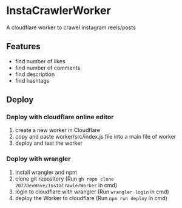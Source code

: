 # InstaCrawlerWorker
A cloudflare worker to crawel instagram reels/posts

## Features
- find number of likes
- find number of comments
- find description
- find hashtags

## Deploy
### Deploy with cloudflare online editor
1. create a new worker in Cloudflare
2. copy and paste worker/src/index.js file into a main file of worker
3. deploy and test the worker

### Deploy with wrangler
1. install wrangler and npm
2. clone git repository (Run `gh repo clone 2077DevWave/InstaCrawlerWorker` in cmd)
3. login to cloudflare with wrangler (Run `wrangler login` in cmd)
4. deploy the Worker to cloudflare (Run `npm run deploy` in cmd)
